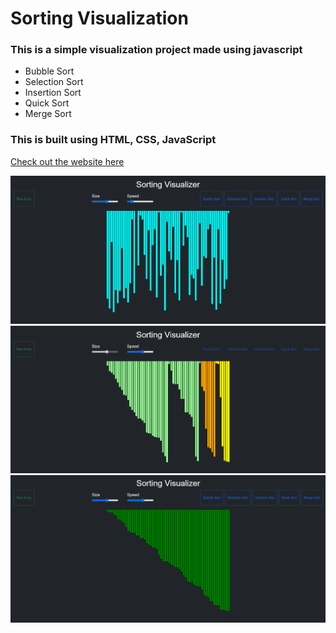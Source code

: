 # Sorting Visualization
### This is a simple visualization project made using javascript 
- Bubble Sort 
- Selection Sort
- Insertion Sort
- Quick Sort
- Merge Sort

### This is built using HTML, CSS, JavaScript <br/>

[Check out the website here](sorting-visualizer-40dnynra8-aman-motgahares-projects.vercel.app)

<img src="img/img1.png"> <br/>
<img src="img/img2.png"> <br/>
<img src="img/img3.png"> <br/>
